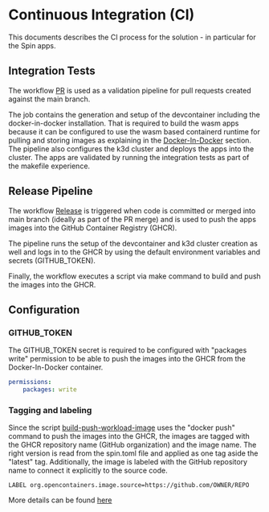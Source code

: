 # Continuous Integration (CI)

This documents describes the CI process for the solution - in particular for the Spin apps.

## Integration Tests

The workflow [PR](../.github/workflows/PR.yaml) is used as a validation pipeline for pull requests created against the main branch.

The job contains the generation and setup of the devcontainer including the docker-in-docker installation. That is required to build the wasm apps because it can be configured to use the wasm based containerd runtime for pulling and storing images as explaining in the [Docker-In-Docker](../docs/dev.md#docker-in-docker) section.
The pipeline also configures the k3d cluster and deploys the apps into the cluster. The apps are validated by running the integration tests as part of the makefile experience.

## Release Pipeline

The workflow [Release](../.github/workflows/Release.yaml) is triggered when code is committed or merged into main branch (ideally as part of the PR merge) and is used to push the apps images into the GitHub Container Registry (GHCR).

The pipeline runs the setup of the devcontainer and k3d cluster creation as well and logs in to the GHCR by using the default environment variables and secrets (GITHUB_TOKEN).

Finally, the workflow executes a script via make command to build and push the images into the GHCR.

## Configuration

### GITHUB_TOKEN

The GITHUB_TOKEN secret is required to be configured with "packages write" permission to be able to push the images into the GHCR from the Docker-In-Docker container.

```yaml
permissions:
    packages: write
```

### Tagging and labeling

Since the script [build-push-workload-image](../deployment/build-push-workload-image.sh) uses the "docker push" command to push the images into the GHCR, the images are tagged with the GHCR repository name (GitHub organization) and the image name.
The right version is read from the spin.toml file and applied as one tag aside the "latest" tag.
Additionally, the image is labeled with the GitHub repository name to connect it explicitly to the source code.

`LABEL org.opencontainers.image.source=https://github.com/OWNER/REPO`

More details can be found [here](https://docs.github.com/en/packages/learn-github-packages/connecting-a-repository-to-a-package#connecting-a-repository-to-a-container-image-using-the-command-line)
